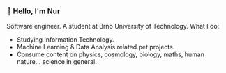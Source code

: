 ### 👋 Hello, I'm Nur

Software engineer. A student at Brno University of Technology. What I do:
- Studying Information Technology.
- Machine Learning & Data Analysis related pet projects.
- Consume content on physics, cosmology, biology, maths, human nature... science in general.
